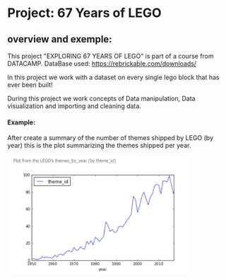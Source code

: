 # Project: 67 Years of LEGO

## overview and exemple:

This project "EXPLORING 67 YEARS OF LEGO" is part of a course from DATACAMP. DataBase used: https://rebrickable.com/downloads/

In this project we work with a dataset on every single lego block that has ever been built! 

During this project we work concepts of Data manipulation, Data visualization and importing and cleaning data.


#### Example: 

After create a summary of the number of themes shipped by LEGO (by year) this is the plot summarizing the themes shipped per year.

<img src="plot_lego.jpg" height="270px"/>



